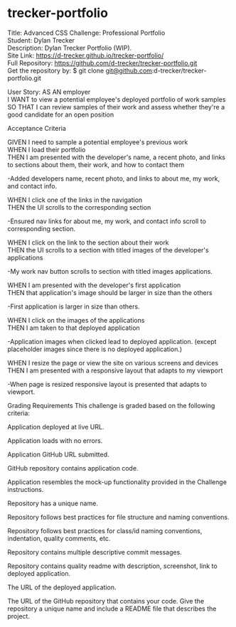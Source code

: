# trecker-portfolio #

Title: Advanced CSS Challenge: Professional Portfolio </br>
Student: Dylan Trecker</br>
Description: Dylan Trecker Portfolio (WIP).</br>
Site Link: https://d-trecker.github.io/trecker-portfolio/ </br>
Full Repository: https://github.com/d-trecker/trecker-portfolio.git </br>
Get the repository by: $ git clone git@github.com:d-trecker/trecker-portfolio.git </br>

User Story:
AS AN employer</br>
I WANT to view a potential employee's deployed portfolio of work samples</br>
SO THAT I can review samples of their work and assess whether they're a good candidate for an open position

Acceptance Criteria</br>

GIVEN I need to sample a potential employee's previous work</br>
WHEN I load their portfolio</br>
THEN I am presented with the developer's name, a recent photo, and links to sections about them, their work, and how to contact them</br>

-Added developers name, recent photo, and links to about me, my work, and contact info. </br>

WHEN I click one of the links in the navigation</br>
THEN the UI scrolls to the corresponding section</br>

-Ensured nav links for about me, my work, and contact info scroll to corresponding section. </br>

WHEN I click on the link to the section about their work</br>
THEN the UI scrolls to a section with titled images of the developer's applications</br>

-My work nav button scrolls to section with titled images applications.</br>

WHEN I am presented with the developer's first application</br>
THEN that application's image should be larger in size than the others</br>

-First application is larger in size than others. </br>

WHEN I click on the images of the applications</br>
THEN I am taken to that deployed application</br>

-Application images when clicked lead to deployed application. (except placeholder images since there is no deployed application.) </br>

WHEN I resize the page or view the site on various screens and devices</br>
THEN I am presented with a responsive layout that adapts to my viewport</br>

-When page is resized responsive layout is presented that adapts to viewport. </br>

Grading Requirements
This challenge is graded based on the following criteria:

Application deployed at live URL.

Application loads with no errors.

Application GitHub URL submitted.

GitHub repository contains application code.

Application resembles the mock-up functionality provided in the Challenge instructions.

Repository has a unique name.

Repository follows best practices for file structure and naming conventions.

Repository follows best practices for class/id naming conventions, indentation, quality comments, etc.

Repository contains multiple descriptive commit messages.

Repository contains quality readme with description, screenshot, link to deployed application.

The URL of the deployed application.

The URL of the GitHub repository that contains your code. Give the repository a unique name and include a README file that describes the project.
